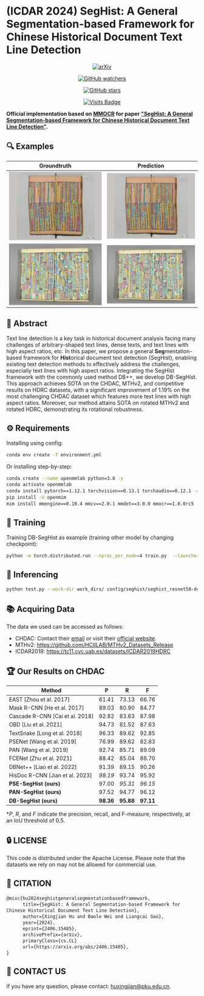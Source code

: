 # (ICDAR 2024) SegHist: A General Segmentation-based Framework for Chinese Historical Document Text Line Detection

<div align="center">
  
[![arXiv](https://img.shields.io/badge/Arxiv-2406.15485-A42C25?style=flat&logo=arXiv&logoColor=A42C25)](https://arxiv.org/abs/2406.15485)

[![GitHub watchers](https://img.shields.io/github/watchers/LumionHXJ/SegHist?style=social)](https://github.com/LumionHXJ/SegHist/watchers)

[![GitHub stars](https://img.shields.io/github/stars/LumionHXJ/SegHist?style=social)](https://github.com/LumionHXJ/SegHist/stargazers)

[![Visits Badge](https://badges.pufler.dev/visits/LumionHXJ/SegHist)](https://github.com/LumionHXJ/SegHist)
</div>

**Official implementation based on [MMOCR](https://github.com/open-mmlab/mmocr) for paper ["SegHist: A General Segmentation-based Framework for Chinese Historical Document Text Line Detection"](https://arxiv.org/abs/2406.15485).**

## 🔍 **Examples**

|        Groundtruth   |  Prediction     |
| --------------------------- | ------------------------------- |
| ![gt1](samples/gt1.png) | ![pred1](samples/pred1.png) |
| ![gt2](samples/gt2.png) | ![pred2](samples/pred2.png) |

## 📄 Abstract

Text line detection is a key task in historical document analysis facing many challenges of arbitrary-shaped text lines, dense texts, and text lines with high aspect ratios, etc. In this paper, we propose a general **Seg**mentation-based framework for **Hist**orical document text detection (SegHist), enabling existing text detection methods to effectively address the challenges, especially text lines with high aspect ratios. Integrating the SegHist framework with the commonly used method DB++, we develop DB-SegHist. This approach achieves SOTA on the CHDAC, MTHv2, and competitive results on HDRC datasets, with a significant improvement of 1.19% on the most challenging CHDAC dataset which features more text lines with high aspect ratios. Moreover, our method attains SOTA on rotated MTHv2 and rotated HDRC, demonstrating its rotational robustness.

## ⚙️ **Requirements**

Installing using config:

```bash
conda env create -f environment.yml
```

Or installing step-by-step:

```bash
conda create --name openmmlab python=3.8 -y
conda activate openmmlab
conda install pytorch==1.12.1 torchvision==0.13.1 torchaudio==0.12.1 -c pytorch
pip install -U openmim
mim install mmengine==0.10.4 mmcv==2.0.1 mmdet==3.0.0 mmocr==1.0.0rc5
```

## 🚀 **Training**

Training DB-SegHist as example (training other model by changing checkpoint):

```bash
python -m torch.distributed.run --nproc_per_node=4 train.py  --launcher pytorch --work-dir work_dirs/ config/seghist/seghist_resnet50-dcnv2_fpnc.py
```

## 🧠 **Inferencing**

```bash
python test.py --work-dir work_dirs/ config/seghist/seghist_resnet50-dcnv2_fpnc.py [your_checkpoint]
```

## 📚 **Acquiring Data**

The data we used can be accessed as follows:

- CHDAC: Contact their [email](iacc_pazhoulab_hp@163.com) or visit their [official website](https://iacc.pazhoulab-huangpu.com/).
- MTHv2: https://github.com/HCIILAB/MTHv2_Datasets_Release
- ICDAR2019: https://tc11.cvc.uab.es/datasets/ICDAR2019HDRC

## 🏆 **Our Results on CHDAC**

| Method                  | P      | R      | F      |
|-------------------------|--------|--------|--------|
| EAST [Zhou et al. 2017] | 61.41  | 73.13  | 66.76  |
| Mask R-CNN [He et al. 2017] | 89.03  | 80.90  | 84.77  |
| Cascade R-CNN [Cai et al. 2018] | 92.82  | 83.63  | 87.98  |
| OBD [Liu et al. 2021]   | 94.73  | 81.52  | 87.63  |
| TextSnake [Long et al. 2018] | 96.33  | 89.62  | 92.85  |
| PSENet [Wang et al. 2019] | 76.99  | 89.62  | 82.83  |
| PAN [Wang et al. 2019]  | 92.74  | 85.71  | 89.09  |
| FCENet [Zhu et al. 2021] | 88.42  | 85.04  | 86.70  |
| DBNet++ [Liao et al. 2022] | 91.39  | 89.15  | 90.26  |
| HisDoc R-CNN [Jian et al. 2023] | _98.19_  | 93.74  | 95.92  |
| **PSE-SegHist (ours)**  | 97.00  | _95.31_ | _96.15_ |
| **PAN-SegHist (ours)**  | 97.52  | 94.77  | 96.12  |
| **DB-SegHist (ours)**   | **98.36** | **95.88** | **97.11** |

*_P_, _R_, and _F_ indicate the precision, recall, and F-measure, respectively, at an IoU threshold of 0.5.

## 🔒 **LICENSE**

This code is distributed under the Apache License. Please note that the datasets we rely on may not be allowed for commercial use.

## 🔗 **CITATION**

```
@misc{hu2024seghistgeneralsegmentationbasedframework,
      title={SegHist: A General Segmentation-based Framework for Chinese Historical Document Text Line Detection}, 
      author={Xingjian Hu and Baole Wei and Liangcai Gao},
      year={2024},
      eprint={2406.15485},
      archivePrefix={arXiv},
      primaryClass={cs.CL}
      url={https://arxiv.org/abs/2406.15485}, 
}
```

## 📧 **CONTACT US**

If you have any question, please contact: huxingjian@pku.edu.cn.
